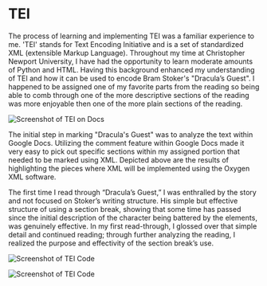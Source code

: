  # TEI
 
The process of learning and implementing TEI was a familiar experience to me. 'TEI' stands for Text Encoding Initiative and is a set of standardized XML (extensible Markup Language). Throughout my time at Christopher Newport University, I have had the opportunity to learn moderate amounts of Python and HTML. Having this background enhanced my understanding of TEI and how it can be used to encode Bram Stoker's "Dracula’s Guest". I happened to be assigned one of my favorite parts from the reading so being able to comb through one of the more descriptive sections of the reading was more enjoyable then one of the more plain sections of the reading.

![Screenshot of TEI on Docs](https://Mmart04.github.io/BlogMart/images/TEI-docs.png)

The initial step in marking "Dracula's Guest" was to analyze the text within Google Docs. Utilizing the comment feature within Google Docs made it very easy to pick out specific sections within my assigned portion that needed to be marked using XML. Depicted above are the results of highlighting the pieces where XML will be implemented using the Oxygen XML software. 

The first time I read through “Dracula’s Guest,” I was enthralled by the story and not focused on Stoker’s writing structure. His simple but effective structure of using a section break, showing that some time has passed since the initial description of the character being battered by the elements, was genuinely effective. In my first read-through, I glossed over that simple detail and continued reading; through further analyzing the reading, I realized the purpose and effectivity of the section break’s use.

![Screenshot of TEI Code](https://Mmart04.github.io/BlogMart/images/TEI-Code.png)

![Screenshot of TEI Code](https://Mmart04.github.io/BlogMart/images/TEI-page-break.png)
